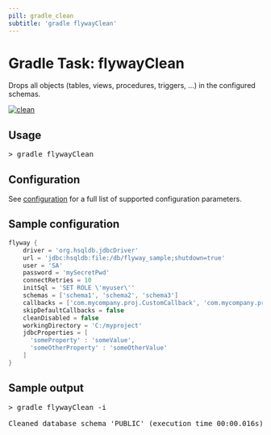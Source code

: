 ```yaml
---
pill: gradle_clean
subtitle: 'gradle flywayClean'
---
```

# Gradle Task: flywayClean

Drops all objects (tables, views, procedures, triggers, ...) in the configured schemas.

<a href="Commands/clean"><img src="assets/command-clean.png" alt="clean"></a>

## Usage

<pre class="console">&gt; gradle flywayClean</pre>

## Configuration

See [configuration](Configuration/parameters) for a full list of supported configuration parameters.

## Sample configuration

```groovy
flyway {
    driver = 'org.hsqldb.jdbcDriver'
    url = 'jdbc:hsqldb:file:/db/flyway_sample;shutdown=true'
    user = 'SA'
    password = 'mySecretPwd'
    connectRetries = 10
    initSql = 'SET ROLE \'myuser\''
    schemas = ['schema1', 'schema2', 'schema3']
    callbacks = ['com.mycompany.proj.CustomCallback', 'com.mycompany.proj.AnotherCallback']
    skipDefaultCallbacks = false
    cleanDisabled = false
    workingDirectory = 'C:/myproject'
    jdbcProperties = [
      'someProperty' : 'someValue',
      'someOtherProperty' : 'someOtherValue'
    ]
}
```

## Sample output

<pre class="console">&gt; gradle flywayClean -i

Cleaned database schema 'PUBLIC' (execution time 00:00.016s)</pre>

